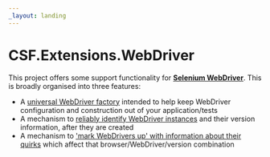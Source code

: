 ```yaml
---
_layout: landing
---
```


# CSF.Extensions.WebDriver

This project offers some support functionality for **[Selenium WebDriver]**.
This is broadly organised into three features:

* A [universal WebDriver factory] intended to help keep WebDriver configuration and construction out of your application/tests
* A mechanism to [reliably identify WebDriver instances] and their version information, after they are created
* A mechanism to ['mark WebDrivers up' with information about their quirks] which affect that browser/WebDriver/version combination

[Selenium WebDriver]: https://www.selenium.dev/documentation/webdriver/
[universal WebDriver factory]: Docs/index.md
[reliably identify WebDriver instances]: Docs/DriverIdentification.md
['mark WebDrivers up' with information about their quirks]: Docs/Quirks.md
